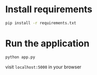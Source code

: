 # Install requirements

```sh
pip install -r requirements.txt
```

# Run the application

```sh
python app.py
```

visit `localhost:5000` in your browser
